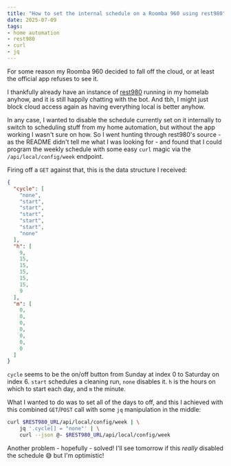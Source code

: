 ```yaml
---
title: "How to set the internal schedule on a Roomba 960 using rest980"
date: 2025-07-09
tags:
- home automation
- rest980
- curl
- jq
---
```


For some reason my Roomba 960 decided to fall off the cloud, or at least the official app refuses to see it.

I thankfully already have an instance of [rest980](https://github.com/koalazak/rest980) running in my homelab anyhow, and it is still happily chatting with
the bot. And tbh, I might just block cloud access again as having everything local is better anyhow.

In any case, I wanted to disable the schedule currently set on it internally to switch to scheduling stuff from my home automation, 
but without the app working I wasn't sure on how. So I went hunting through rest980's source - as the README didn't tell me what
I was looking for - and found that I could program the weekly schedule with some easy `curl` magic via the `/api/local/config/week`
endpoint.

Firing off a `GET` against that, this is the data structure I received:

``` json
{
  "cycle": [
    "none",
    "start",
    "start",
    "start",
    "start",
    "start",
    "none"
  ],
  "h": [
    9,
    15,
    15,
    15,
    15,
    15,
    9
  ],
  "m": [
    0,
    0,
    0,
    0,
    0,
    0,
    0
  ]
}
```

`cycle` seems to be the on/off button from Sunday at index 0 to Saturday on index 6. `start` schedules a cleaning run, `none` disables it.
`h` is the hours on which to start each day, and `m` the minute.

What I wanted to do was to set all of the days to off, and this I achieved with this combined `GET`/`POST` call with some `jq` manipulation in the middle:

``` bash
curl $REST980_URL/api/local/config/week | \
    jq '.cycle[] = "none"' | \
    curl --json @- $REST980_URL/api/local/config/week
```

Another problem - hopefully - solved! I'll see tomorrow if this *really* disabled the schedule 😅 but I'm optimistic!
